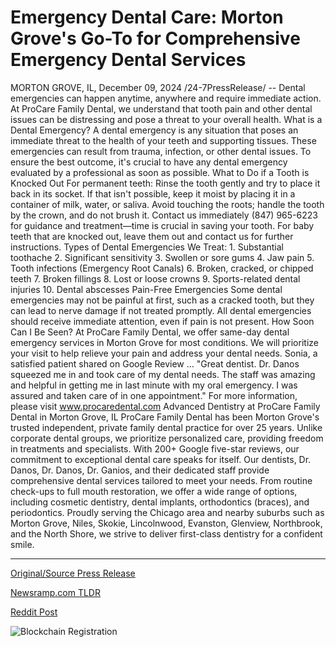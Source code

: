 # Emergency Dental Care: Morton Grove's Go-To for Comprehensive Emergency Dental Services

MORTON GROVE, IL, December 09, 2024 /24-7PressRelease/ -- Dental emergencies can happen anytime, anywhere and require immediate action. At ProCare Family Dental, we understand that tooth pain and other dental issues can be distressing and pose a threat to your overall health.   What is a Dental Emergency? A dental emergency is any situation that poses an immediate threat to the health of your teeth and supporting tissues. These emergencies can result from trauma, infection, or other dental issues. To ensure the best outcome, it's crucial to have any dental emergency evaluated by a professional as soon as possible.  What to Do if a Tooth is Knocked Out For permanent teeth: Rinse the tooth gently and try to place it back in its socket. If that isn't possible, keep it moist by placing it in a container of milk, water, or saliva. Avoid touching the roots; handle the tooth by the crown, and do not brush it. Contact us immediately (847) 965-6223 for guidance and treatment—time is crucial in saving your tooth. For baby teeth that are knocked out, leave them out and contact us for further instructions.  Types of Dental Emergencies We Treat:  1. Substantial toothache 2. Significant sensitivity 3. Swollen or sore gums 4. Jaw pain 5. Tooth infections (Emergency Root Canals) 6. Broken, cracked, or chipped teeth 7. Broken fillings 8. Lost or loose crowns 9. Sports-related dental injuries 10. Dental abscesses  Pain-Free Emergencies Some dental emergencies may not be painful at first, such as a cracked tooth, but they can lead to nerve damage if not treated promptly. All dental emergencies should receive immediate attention, even if pain is not present.  How Soon Can I Be Seen? At ProCare Family Dental, we offer same-day dental emergency services in Morton Grove for most conditions. We will prioritize your visit to help relieve your pain and address your dental needs.  Sonia, a satisfied patient shared on Google Review … "Great dentist. Dr. Danos squeezed me in and took care of my dental needs. The staff was amazing and helpful in getting me in last minute with my oral emergency. I was assured and taken care of in one appointment."  For more information, please visit www.procaredental.com  Advanced Dentistry at ProCare Family Dental in Morton Grove, IL ProCare Family Dental has been Morton Grove's trusted independent, private family dental practice for over 25 years. Unlike corporate dental groups, we prioritize personalized care, providing freedom in treatments and specialists. With 200+ Google five-star reviews, our commitment to exceptional dental care speaks for itself.  Our dentists, Dr. Danos, Dr. Danos, Dr. Ganios, and their dedicated staff provide comprehensive dental services tailored to meet your needs. From routine check-ups to full mouth restoration, we offer a wide range of options, including cosmetic dentistry, dental implants, orthodontics (braces), and periodontics.  Proudly serving the Chicago area and nearby suburbs such as Morton Grove, Niles, Skokie, Lincolnwood, Evanston, Glenview, Northbrook, and the North Shore, we strive to deliver first-class dentistry for a confident smile. 

---

[Original/Source Press Release](https://www.24-7pressrelease.com/press-release/516888/emergency-dental-care-morton-groves-go-to-for-comprehensive-emergency-dental-services)
                    

[Newsramp.com TLDR](https://newsramp.com/curated-news/procare-family-dental-offers-immediate-emergency-dental-care-in-morton-grove-il/54e20d581a2f223f67188c08f40ba9ac) 

 



[Reddit Post](https://www.reddit.com/r/HealthCareNewsInfo/comments/1ha52l5/procare_family_dental_offers_immediate_emergency/) 



![Blockchain Registration](https://cdn.newsramp.app/24-7PressRelease/qrcode/2412/9/plumCJyU.webp)